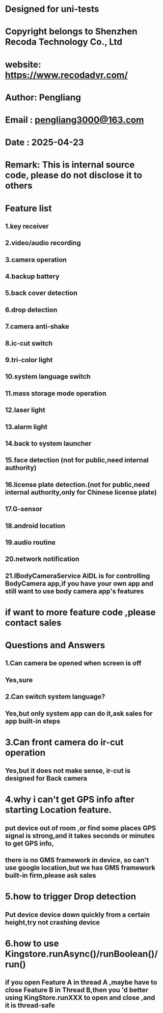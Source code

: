 # Designed for uni-tests
# Copyright belongs to Shenzhen Recoda Technology Co., Ltd
# website: https://www.recodadvr.com/
# Author: Pengliang
# Email : pengliang3000@163.com
# Date  : 2025-04-23
# Remark: This is internal source code, please do not disclose it to others



# Feature list
## 1.key receiver
## 2.video/audio recording
## 3.camera operation
## 4.backup battery 
## 5.back cover detection
## 6.drop detection
## 7.camera anti-shake
## 8.ic-cut switch
## 9.tri-color light
## 10.system language switch
## 11.mass storage mode operation
## 12.laser light
## 13.alarm light
## 14.back to system launcher
## 15.face detection (not for public,need internal authority)
## 16.license plate detection.(not for public,need internal authority,only for Chinese license plate)
## 17.G-sensor
## 18.android location
## 19.audio routine 
## 20.network notification
## 21.IBodyCameraService AIDL is for controlling BodyCamera app,if you have your own app and still want to use body camera app's features

# if want to more feature code ,please contact sales


# Questions and Answers
## 1.Can camera be opened when screen is off
## Yes,sure
## 2.Can switch system language?
## Yes,but only system app can do it,ask sales for app built-in steps
# 3.Can front camera do ir-cut operation
## Yes,but it does not make sense, ir-cut is designed for Back camera
# 4.why i can't get GPS info after starting Location feature.
## put device out of room ,or find some places GPS signal is strong,and it takes seconds or minutes to get GPS info,
## there is no GMS framework in device, so can't use google location,but we has GMS framework built-in firm,please ask sales
# 5.how to trigger Drop detection
## Put device device down quickly from a certain height,try not crashing device
# 6.how to use Kingstore.runAsync()/runBoolean()/run()
## if you open Feature A in thread A ,maybe have to close Feature B in Thread B,then you 'd better using KingStore.runXXX to open and close ,and it is thread-safe


